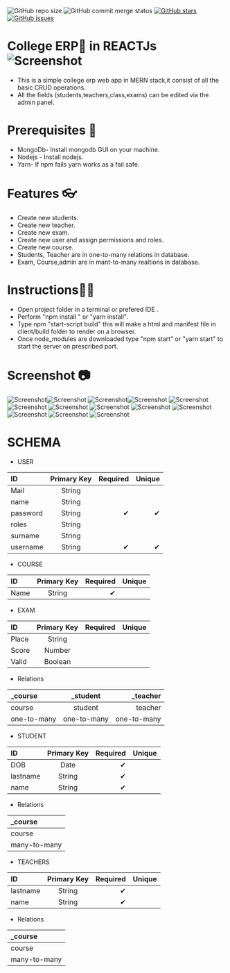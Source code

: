 ![GitHub repo size](https://img.shields.io/github/repo-size/GaurangShukla/College-ERP?style=for-the-badge) ![GitHub commit merge status](https://img.shields.io/github/commit-status/GaurangShukla/College-ERP/master/0b8de4cc6105fb5d6b0cd82a89a27d46ffa92072?style=for-the-badge) [![GitHub stars](https://img.shields.io/github/stars/GaurangShukla/College-ERP?style=for-the-badge)](https://github.com/GaurangShukla/College-ERP/stargazers) [![GitHub issues](https://img.shields.io/github/issues/GaurangShukla/College-ERP?style=for-the-badge)](https://github.com/GaurangShukla/College-ERP/issues)
# College ERP🏫 in REACTJs![Screenshot](https://github.com/GaurangShukla/College-ERP/blob/master/client/public/320px-React-icon.svg.png) 

* This is a simple college erp web app in MERN stack,it consist of all the basic CRUD operations.
* All the fields (students,teachers,class,exams) can be edited via the admin panel.
# Prerequisites 🧾
* MongoDb- Install mongodb GUI on your machine.
* Nodejs - Install nodejs.
* Yarn- If npm fails yarn works as a fail safe.
# Features 👓
* Create new students.
* Create new teacher.
* Create new exam.
* Create new user and assign permissions and roles.
* Create new course.
* Students, Teacher are in one-to-many relations in database.
* Exam, Course,admin are in mant-to-many realtions in database.

# Instructions👨‍🏫
* Open project folder in a terminal or prefered IDE .
* Perform "npm install " or "yarn install".
* Type npm "start-script build" this will make a html and manifest file in client/build folder to render on a browser.
* Once node_modules are downloaded type "npm start" or "yarn start" to start the server on prescribed port.

# Screenshot 📷
![Screenshot](https://github.com/GaurangShukla/College-ERP/blob/master/client/public/Screenshot%20(161).png)![Screenshot](https://github.com/GaurangShukla/College-ERP/blob/master/client/public/Screenshot%20(162).png)
![Screenshot](https://github.com/GaurangShukla/College-ERP/blob/master/client/public/Screenshot%20(163).png)![Screenshot](https://github.com/GaurangShukla/College-ERP/blob/master/client/public/Screenshot%20(164).png)
![Screenshot](https://github.com/GaurangShukla/College-ERP/blob/master/client/public/Screenshot%20(165).png)
![Screenshot](https://github.com/GaurangShukla/College-ERP/blob/master/client/public/Screenshot%20(166).png)
![Screenshot](https://github.com/GaurangShukla/College-ERP/blob/master/client/public/Screenshot%20(167).png)
![Screenshot](https://github.com/GaurangShukla/College-ERP/blob/master/client/public/Screenshot%20(168).png)
![Screenshot](https://github.com/GaurangShukla/College-ERP/blob/master/client/public/Screenshot%20(169).png)
![Screenshot](https://github.com/GaurangShukla/College-ERP/blob/master/client/public/Screenshot%20(170).png)
![Screenshot](https://github.com/GaurangShukla/College-ERP/blob/master/client/public/Screenshot%20(171).png)
![Screenshot](https://github.com/GaurangShukla/College-ERP/blob/master/client/public/Screenshot%20(172).png)
![Screenshot](https://github.com/GaurangShukla/College-ERP/blob/master/client/public/Screenshot%20(173).png)

# SCHEMA
* USER 

| ID      | Primary Key | Required |Unique     |   
| :---        |    :----:   |          ---: | ---: |
| Mail      | String       |    |
| name   | String        |       |
| password   | String   |✔  | ✔ | 
| roles   | String        |       |
| surname   | String        |      |
| username   | String        |✔      |  ✔  |


* COURSE

| ID      | Primary Key | Required |Unique     |   
| :---        |    :----:   |          ---: | ---: |
| Name   | String        |✔      |  

* EXAM 

| ID      | Primary Key | Required |Unique     |   
| :---        |    :----:   |          ---: | ---: |
| Place   | String        |      |  |
| Score  | Number        |      |  |
| Valid  | Boolean        |      |  |

* Relations

| _course     | _student | _teacher     | 
| :---        |    :----:   |          ---: | 
| course   | student        |  teacher    |
| one-to-many   | one-to-many        |  one-to-many    |

* STUDENT
 
| ID      | Primary Key | Required |Unique     |   
| :---        |    :----:   |          ---: | ---: |
| DOB   | Date        |   ✔   |  |
| lastname  | String        |  ✔    |  |
| name  | String        |     ✔ |  |

* Relations

| _course     | 
| :---        | 
| course   |         |      |
| many-to-many   |         |      |

* TEACHERS

| ID      | Primary Key | Required |Unique     |   
| :---        |    :----:   |          ---: | ---: |
| lastname  | String        |  ✔    |  |
| name  | String        |     ✔ |  |

* Relations

| _course     | 
| :---        | 
| course   |         |      |
| many-to-many   |         |      |

